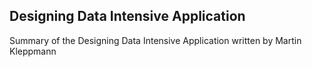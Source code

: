 ## Designing Data Intensive Application
Summary of the Designing Data Intensive Application written by Martin Kleppmann